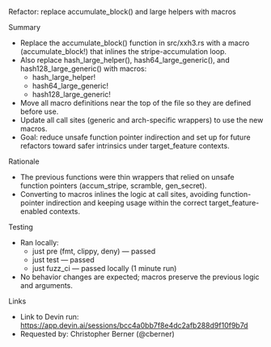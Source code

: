 Refactor: replace accumulate_block() and large helpers with macros

Summary
- Replace the accumulate_block() function in src/xxh3.rs with a macro (accumulate_block!) that inlines the stripe-accumulation loop.
- Also replace hash_large_helper(), hash64_large_generic(), and hash128_large_generic() with macros:
  - hash_large_helper!
  - hash64_large_generic!
  - hash128_large_generic!
- Move all macro definitions near the top of the file so they are defined before use.
- Update all call sites (generic and arch-specific wrappers) to use the new macros.
- Goal: reduce unsafe function pointer indirection and set up for future refactors toward safer intrinsics under target_feature contexts.

Rationale
- The previous functions were thin wrappers that relied on unsafe function pointers (accum_stripe, scramble, gen_secret).
- Converting to macros inlines the logic at call sites, avoiding function-pointer indirection and keeping usage within the correct target_feature-enabled contexts.

Testing
- Ran locally:
  - just pre (fmt, clippy, deny) — passed
  - just test — passed
  - just fuzz_ci — passed locally (1 minute run)
- No behavior changes are expected; macros preserve the previous logic and arguments.

Links
- Link to Devin run: https://app.devin.ai/sessions/bcc4a0bb7f8e4dc2afb288d9f10f9b7d
- Requested by: Christopher Berner (@cberner)
